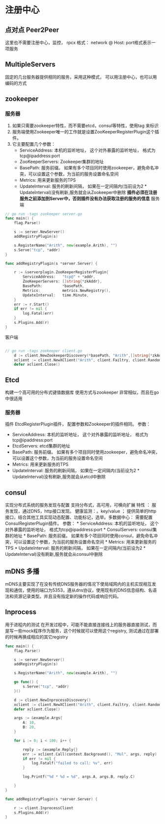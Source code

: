 # 注册中心


## 点对点 Peer2Peer
这里也不需要注册中心，监控，
rpcx  格式： network @ Host: port格式表示一项服务

## MultipleServers
固定的几台服务器提供相同的服务，采用这种模式，
可以用注册中心，也可以用编码的方式

## zookeeper

### 服务器
1. 如果只需要zookeeper特性，而不需要etcd，consul等特性，使用tag 来标识
2. 服务端使用Zookeeper唯一的工作就是设置ZooKeeperRegisterPlugin这个插件。
3. 它主要配置几个参数：
    * ServiceAddress: 本机的监听地址， 这个对外暴露的监听地址， 格式为tcp@ipaddress:port
    * ZooKeeperServers: Zookeeper集群的地址
    * BasePath: 服务前缀。 如果有多个项目同时使用zookeeper，避免命名冲突，可以设置这个参数，为当前的服务设置命名空间
    * Metrics: 用来更新服务的TPS
    * UpdateInterval: 服务的刷新间隔， 如果在一定间隔内(当前设为2 * UpdateInterval)没有刷新,服务就会从Zookeeper中删除
**插件必须在注册服务之前添加到Server中，否则插件没有办法获取注册的服务的信息**
服务端
```go
// go run -tags zookeeper server.go
func main() {
    flag.Parse()

    s := server.NewServer()
    addRegistryPlugin(s)

    s.RegisterName("Arith", new(example.Arith), "")
    s.Serve("tcp", *addr)
}

func addRegistryPlugin(s *server.Server) {

    r := &serverplugin.ZooKeeperRegisterPlugin{
        ServiceAddress:   "tcp@" + *addr,
        ZooKeeperServers: []string{*zkAddr},
        BasePath:         *basePath,
        Metrics:          metrics.NewRegistry(),
        UpdateInterval:   time.Minute,
    }
    err := r.Start()
    if err != nil {
        log.Fatal(err)
    }
    s.Plugins.Add(r)
}
```
客户端
```go

// go run -tags zookeeper client.go
    d := client.NewZookeeperDiscovery(*basePath, "Arith",[]string{*zkAddr}, nil)
    xclient := client.NewXClient("Arith", client.Failtry, client.RandomSelect, d, client.DefaultOption)
    defer xclient.Close()
```

## Etcd
构建一个高可用的分布式键值数据库
使用方式与zookeeper 非常相似，而且在go中很适用


### 服务器
插件 EtcdRegisterPlugin插件， 配置参数和Zookeeper的插件相同。
参数：
   * ServiceAddress: 本机的监听地址， 这个对外暴露的监听地址， 格式为tcp@ipaddress:port
   * EtcdServers: etcd集群的地址
   * BasePath: 服务前缀。 如果有多个项目同时使用zookeeper，避免命名冲突，可以设置这个参数，为当前的服务设置命名空间
   * Metrics: 用来更新服务的TPS
   * UpdateInterval: 服务的刷新间隔， 如果在一定间隔内(当前设为2 * UpdateInterval)没有刷新,服务就会从etcd中删除
   
## consul
实现分布式系统的服务发现与配置
支持分布式，高可用，可横向扩展
特性 ： 服务发现，通过DNS，http接口发现。 健康监测：。key/value ； 提供简单的http接口，结合其他工具实现动态配置、功能标记，选举。多数据中心： 
需要配置ConsulRegisterPlugin插件。
参数：
    * ServiceAddress: 本机的监听地址， 这个对外暴露的监听地址， 格式为tcp@ipaddress:port
    * ConsulServers: consul集群的地址
    * BasePath: 服务前缀。 如果有多个项目同时使用consul，避免命名冲突，可以设置这个参数，为当前的服务设置命名空间
    * Metrics: 用来更新服务的TPS
    * UpdateInterval: 服务的刷新间隔， 如果在一定间隔内(当前设为2 * UpdateInterval)没有刷新,服务就会从consul中删除
    
    
## mDNS 多播
mDNS主要实现了在没有传统DNS服务器的情况下使局域网内的主机实现相互发现和通信，使用的端口为5353，遵从dns协议，使用现有的DNS信息结构、名语法和资源记录类型。并且没有指定新的操作代码或响应代码。

## Inprocess
用于进程内的测试 在开发过程中，可能不能直接连接线上的服务器直接测试，而是写一些mock程序作为服务，这个时候就可以使用这个registry, 测试通过在部署的时候再换成相应的其它registry
```go
func main() {
    flag.Parse()

    s := server.NewServer()
    addRegistryPlugin(s)

    s.RegisterName("Arith", new(example.Arith), "")

    go func() {
        s.Serve("tcp", *addr)
    }()

    d := client.NewInprocessDiscovery()
    xclient := client.NewXClient("Arith", client.Failtry, client.RandomSelect, d, client.DefaultOption)
    defer xclient.Close()

    args := &example.Args{
        A: 10,
        B: 20,
    }

    for i := 0; i < 100; i++ {

        reply := &example.Reply{}
        err := xclient.Call(context.Background(), "Mul", args, reply)
        if err != nil {
            log.Fatalf("failed to call: %v", err)
        }

        log.Printf("%d * %d = %d", args.A, args.B, reply.C)

    }
}

func addRegistryPlugin(s *server.Server) {

    r := client.InprocessClient
    s.Plugins.Add(r)
}

```

